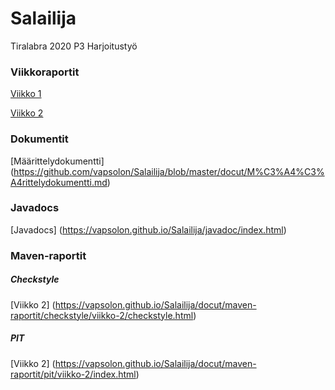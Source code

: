 # Salailija
Tiralabra 2020 P3 Harjoitustyö

### Viikkoraportit
[Viikko 1](https://github.com/vapsolon/Salailija/blob/master/docut/Viikkoraportti_1.md)

[Viikko 2](https://github.com/vapsolon/Salailija/blob/master/docut/Viikkoraportti_2.md)

### Dokumentit
[Määrittelydokumentti] (https://github.com/vapsolon/Salailija/blob/master/docut/M%C3%A4%C3%A4rittelydokumentti.md)

### Javadocs
[Javadocs] (https://vapsolon.github.io/Salailija/javadoc/index.html)

### Maven-raportit

##### Checkstyle
[Viikko 2] (https://vapsolon.github.io/Salailija/docut/maven-raportit/checkstyle/viikko-2/checkstyle.html)

##### PIT
[Viikko 2] (https://vapsolon.github.io/Salailija/docut/maven-raportit/pit/viikko-2/index.html)